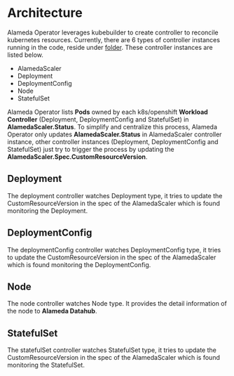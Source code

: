 # Architecture

Alameda Operator leverages kubebuilder to create controller to reconcile kubernetes resources. Currently, there are 6 types of controller instances running in the code, reside under [folder](./pkg/controller). These controller instances are listed below.
*   AlamedaScaler
*   Deployment
*   DeploymentConfig
*   Node
*   StatefulSet

Alameda Operator lists **Pods** owned by each k8s/openshift **Workload Controller** (Deployment, DeploymentConfig and StatefulSet) in **AlamedaScaler.Status**. To simplify and centralize this process, Alameda Operator only updates **AlamedaScaler.Status** in AlamedaScaler controller instance, other controller instances (Deployment, DeploymentConfig and StatefulSet) just try to trigger the process by updating the **AlamedaScaler.Spec.CustomResourceVersion**.

## Deployment

The deployment controller watches Deployment type, it tries to update the CustomResourceVersion in the spec of the AlamedaScaler which is found monitoring the Deployment.

## DeploymentConfig

The deploymentConfig controller watches DeploymentConfig type, it tries to update the CustomResourceVersion in the spec of the AlamedaScaler which is found monitoring the DeploymentConfig.

## Node 

The node controller watches Node type. It provides the detail information of the node to **Alameda Datahub**.

## StatefulSet

The statefulSet controller watches StatefulSet type, it tries to update the CustomResourceVersion in the spec of the AlamedaScaler which is found monitoring the StatefulSet.